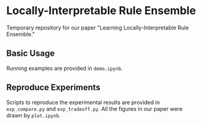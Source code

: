 # Locally-Interpretable Rule Ensemble
Temporary repository for our paper "Learning Locally-Interpretable Rule Ensemble."

## Basic Usage
Running examples are provided in ``demo.ipynb``.

## Reproduce Experiments
Scripts to reproduce the experimental results are provided in ``exp_compare.py`` and ``exp_tradeoff.py``.
All the figures in our paper were drawn by ``plot.ipynb``.

